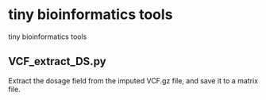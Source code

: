 # tiny bioinformatics tools
tiny bioinformatics tools


## VCF_extract_DS.py
Extract the dosage field from the imputed VCF.gz file, and save it to a matrix file.
